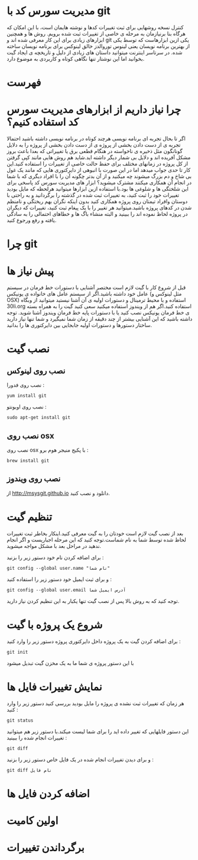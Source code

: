 ﻿مدیریت سورس کد با git
====

کنترل نسخه روشهایی برای ثبت تغییرات کدها و نوشته هایمان است، با این امکان که هرگاه بنا برنیازمان به مرحله ی خاصی از تغییرات ثبت شده برویم.
روش ها و همچنین ابزارهای زیادی برای این کار معرفی شده اند و git  یکی ازین ابزارهاست که توسط یکی از بهترین برنامه نویسان یعنی لینوس توروالدز خالق لینوکس برای برنامه نویسان ساخته شده.
در سرتاسر اینترنت میتوانید داستان های زیادی از دلیل و تاریخچه ی ایجاد گیت بخوانید اما این نوشتار تنها نگاهی کوتاه و کاربردی به موضوع دارد.

فهرست
====

چرا نیاز داریم از ابزارهای مدیریت سورس کد استفاده کنیم؟
====
اگر تا بحال تجربه ای برنامه نویسی هرچند کوتاه در برنامه نویسی داشته باشید احتمالا تجربه ی از دست دادن بخشی از پروژه ی از دست دادن بخشی از پروژه را به دلایل گونانگون مثل ذخیره ی ناخواسته در هنگام قطعی برق یا تغییراتی که بعدا باعث بروز مشکل آفریده اند و دلایل بی شمار دیگر داشته اید.شاید هم روش هایی مانند کپی گرفتن از کل پروژه در زمانهای مختلف برای حفظ حالت خاصی از تغییرات را استفاده کنید.این کار تا حدی جواب میدهد اما در این صورت با انبوهی از دایرکتوری هایی که مانند یک غول بی شاخ و دم بزرگ میشوند چه میکنید و از آن بدتر چگونه آن را با افراد دیگری که با شما در انجام آن همکاری میکنند مشترک میشوید؟ ابزار های مدیریت سورس کد پاسخی برای این شلختگی ها و شلوغی ها بود.با استفاده ازین ابزارها میتوانید هرلحظه که مایل بودید تغییرات خود را ثبت کنید، به تغییرات ثبت شده در گذشته را برگردانید و به راحتی با دوستان وافراد تیمتان روی پروژه همکاری کنید بدون اینکه نگران بهم ریختگی و نامنظم شدن در کدهای پروژه باشید.میتوانید هر تغییر را با یک پیغام ثبت کنید، تغییرات که دیگران در پروژه لحاظ نموده اند را ببینید و البته منشاء باگ ها و خطاهای احتمالی را به سادگی یافته و رفع ورجوع کنید.


چرا git
====


پیش نیاز ها
====
قبل از شروع کار با گیت لازم است مختصر آشنایی با دستورات خط فرمان در سیستم عامل خود داشته باشید.اگر از سیستم عامل های خانواده ی یونیکس (مثل لینوکس و OSX) استفاده و با محیط ترمینال و دستورات اولیه ی آن آشنا نیستید میتوانید از وبگاه 30li.org  استفاده کنید.اگر هم از ویندوز استفاده میکنید سعی کنید گیت را به همراه بسته ی خط فرمان یونیکس نصب کنید یا با دستورات پایه خط فرمان ویندوز آشنا شوید. توجه داشته باشید که این آشنایی بیشتر از چند دقیقه از زمان شما نمیگیرد و شما تنها نیاز دارید ساختار دستورها و دستورات اولیه جابجایی بین دایرکتوری ها را بدانید.


نصب گیت
====

نصب روی لینوکس
----
نصب روی فدورا :
```
yum install git
```

نصب روی اوبونتو :
```
sudo apt-get install git
```


نصب روی osx
----

نصب روی osx با پکیج منیجر هوم برو :
```
brew install git
```

نصب روی ویندوز
----
از http://msysgit.github.io دانلود و نصب کنید.


تنظیم گیت
====
بعد از نصب گیت لازم است خودتان را به گیت معرفی کنید.اینکار بخاطر ثبت تغییرات لحاظ شده توسط شما به نام شماست.توجه کنید که این مرحله اجباریست و اگر انجام ندهید در مراحل بعد با مشکل مواجه میشوید.

برای اضافه کردن نام خود دستور زیر را بزنید :
```
git config --global user.name "نام شما"
```

و برای ثبت ایمیل خود دستور زیر را استفاده کنید :
```
git config --global user.email آدرس ایمیل شما
```

توجه کنید که به روش بالا پس از نصب گیت تنها یکبار به این تنظیم کردن نیاز دارید.


شروع یک پروژه با گیت
====
برای اضافه کردن گیت به یک پروژه داخل دایرکتوری پروژه دستور زیر را وارد کنید :
```
git init
```

با این دستور پروژه ی شما ما به یک مخزن گیت تبدیل میشود

نمایش تغییرات فایل ها
====
هر زمان که تغییرات ثبت نشده ی پروژه را مایل بودید بررسی کنید دستور زیر را وارد کنید :

```
git status
```

این دستور فایلهایی که تغییر داده اید را برای شما لیست میکند.با دستور زیر هم میتوانید تغییرات انجام شده را ببینید :

```
git diff
```

و برای دیدن تغییرات انجام شده در یک فایل خاص دستور زیر را بزنید :

```
git diff نام فایل
```


اضافه کردن فایل ها
====

اولین کامیت
====

برگرداندن تغییرات
====
